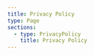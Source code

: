 ```yaml
---
title: Privacy Policy
type: Page
sections:
  - type: PrivacyPolicy
    title: Privacy Policy
---
```

